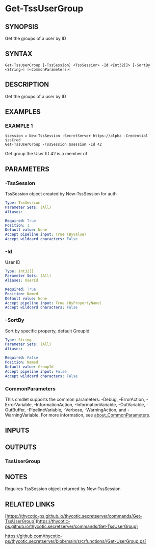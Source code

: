 # Get-TssUserGroup

## SYNOPSIS
Get the groups of a user by ID

## SYNTAX

```
Get-TssUserGroup [-TssSession] <TssSession> -Id <Int32[]> [-SortBy <String>] [<CommonParameters>]
```

## DESCRIPTION
Get the groups of a user by ID

## EXAMPLES

### EXAMPLE 1
```
$session = New-TssSession -SecretServer https://alpha -Credential $ssCred
Get-TssUserGroup -TssSession $session -Id 42
```

Get group the User ID 42 is a member of

## PARAMETERS

### -TssSession
TssSession object created by New-TssSession for auth

```yaml
Type: TssSession
Parameter Sets: (All)
Aliases:

Required: True
Position: 1
Default value: None
Accept pipeline input: True (ByValue)
Accept wildcard characters: False
```

### -Id
User ID

```yaml
Type: Int32[]
Parameter Sets: (All)
Aliases: UserId

Required: True
Position: Named
Default value: None
Accept pipeline input: True (ByPropertyName)
Accept wildcard characters: False
```

### -SortBy
Sort by specific property, default GroupId

```yaml
Type: String
Parameter Sets: (All)
Aliases:

Required: False
Position: Named
Default value: GroupId
Accept pipeline input: False
Accept wildcard characters: False
```

### CommonParameters
This cmdlet supports the common parameters: -Debug, -ErrorAction, -ErrorVariable, -InformationAction, -InformationVariable, -OutVariable, -OutBuffer, -PipelineVariable, -Verbose, -WarningAction, and -WarningVariable. For more information, see [about_CommonParameters](http://go.microsoft.com/fwlink/?LinkID=113216).

## INPUTS

## OUTPUTS

### TssUserGroup
## NOTES
Requires TssSession object returned by New-TssSession

## RELATED LINKS

[https://thycotic-ps.github.io/thycotic.secretserver/commands/Get-TssUserGroup](https://thycotic-ps.github.io/thycotic.secretserver/commands/Get-TssUserGroup)

[https://github.com/thycotic-ps/thycotic.secretserver/blob/main/src/functions/<folder>/Get-UserGroup.ps1](https://github.com/thycotic-ps/thycotic.secretserver/blob/main/src/functions/<folder>/Get-UserGroup.ps1)

